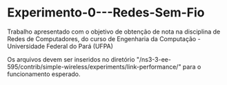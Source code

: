 # Experimento-0---Redes-Sem-Fio
Trabalho apresentado com o objetivo de obtenção de nota na disciplina de Redes de Computadores, do curso de Engenharia da Computação - Universidade Federal do Pará (UFPA)

Os arquivos devem ser inseridos no diretório "/ns3-3-ee-595/contrib/simple-wireless/experiments/link-performance/" para o funcionamento esperado.
